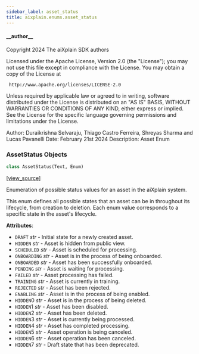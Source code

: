 ```yaml
---
sidebar_label: asset_status
title: aixplain.enums.asset_status
---
```


#### \_\_author\_\_

Copyright 2024 The aiXplain SDK authors

Licensed under the Apache License, Version 2.0 (the &quot;License&quot;);
you may not use this file except in compliance with the License.
You may obtain a copy of the License at

     http://www.apache.org/licenses/LICENSE-2.0

Unless required by applicable law or agreed to in writing, software
distributed under the License is distributed on an &quot;AS IS&quot; BASIS,
WITHOUT WARRANTIES OR CONDITIONS OF ANY KIND, either express or implied.
See the License for the specific language governing permissions and
limitations under the License.

Author: Duraikrishna Selvaraju, Thiago Castro Ferreira, Shreyas Sharma and Lucas Pavanelli
Date: February 21st 2024
Description:
    Asset Enum

### AssetStatus Objects

```python
class AssetStatus(Text, Enum)
```

[[view_source]](https://github.com/aixplain/aiXplain/blob/main/aixplain/enums/asset_status.py#L28)

Enumeration of possible status values for an asset in the aiXplain system.

This enum defines all possible states that an asset can be in throughout its lifecycle,
from creation to deletion. Each enum value corresponds to a specific state in the
asset&#x27;s lifecycle.

**Attributes**:

- `DRAFT` _str_ - Initial state for a newly created asset.
- `HIDDEN` _str_ - Asset is hidden from public view.
- `SCHEDULED` _str_ - Asset is scheduled for processing.
- `ONBOARDING` _str_ - Asset is in the process of being onboarded.
- `ONBOARDED` _str_ - Asset has been successfully onboarded.
- `PENDING` _str_ - Asset is waiting for processing.
- `FAILED` _str_ - Asset processing has failed.
- `TRAINING` _str_ - Asset is currently in training.
- `REJECTED` _str_ - Asset has been rejected.
- `ENABLING` _str_ - Asset is in the process of being enabled.
- `HIDDEN`0 _str_ - Asset is in the process of being deleted.
- `HIDDEN`1 _str_ - Asset has been disabled.
- `HIDDEN`2 _str_ - Asset has been deleted.
- `HIDDEN`3 _str_ - Asset is currently being processed.
- `HIDDEN`4 _str_ - Asset has completed processing.
- `HIDDEN`5 _str_ - Asset operation is being canceled.
- `HIDDEN`6 _str_ - Asset operation has been canceled.
- `HIDDEN`7 _str_ - Draft state that has been deprecated.

